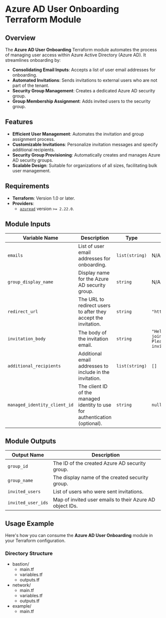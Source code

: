 # Azure AD User Onboarding Terraform Module

## Overview

The **Azure AD User Onboarding** Terraform module automates the process of managing user access within Azure Active Directory (Azure AD). It streamlines onboarding by:

- **Consolidating Email Inputs**: Accepts a list of user email addresses for onboarding.
- **Automated Invitations**: Sends invitations to external users who are not part of the tenant.
- **Security Group Management**: Creates a dedicated Azure AD security group.
- **Group Membership Assignment**: Adds invited users to the security group.

## Features

- **Efficient User Management**: Automates the invitation and group assignment process.
- **Customizable Invitations**: Personalize invitation messages and specify additional recipients.
- **Security Group Provisioning**: Automatically creates and manages Azure AD security groups.
- **Scalable Design**: Suitable for organizations of all sizes, facilitating bulk user management.

## Requirements

- **Terraform**: Version 1.0 or later.
- **Providers**:
  - [`azuread`](https://registry.terraform.io/providers/hashicorp/azuread/latest) version `>= 2.22.0`.

## Module Inputs

| Variable Name                | Description                                                  | Type           | Default                                  | Required |
|------------------------------|--------------------------------------------------------------|----------------|------------------------------------------|----------|
| `emails`                     | List of user email addresses for onboarding.                | `list(string)` | N/A                                      | Yes      |
| `group_display_name`         | Display name for the Azure AD security group.               | `string`       | N/A                                      | Yes      |
| `redirect_url`               | The URL to redirect users to after they accept the invitation.| `string`      | `"https://portal.azure.com/"`            | No       |
| `invitation_body`            | The body of the invitation email.                           | `string`       | `"Hello! You are invited to join our Azure AD tenant. Please accept the invitation to gain access."` | No       |
| `additional_recipients`      | Additional email addresses to include in the invitation.     | `list(string)` | `[]`                                     | No       |
| `managed_identity_client_id` | The client ID of the managed identity to use for authentication (optional). | `string` | `null`                                   | No       |

## Module Outputs

| Output Name       | Description                                               |
|-------------------|-----------------------------------------------------------|
| `group_id`        | The ID of the created Azure AD security group.            |
| `group_name`      | The display name of the created security group.           |
| `invited_users`   | List of users who were sent invitations.                  |
| `invited_user_ids`| Map of invited user emails to their Azure AD object IDs.   |

## Usage Example

Here's how you can consume the **Azure AD User Onboarding** module in your Terraform configuration.

### **Directory Structure**

- bastion/
  - main.tf
  - variables.tf
  - outputs.tf
- network/
  - main.tf
  - variables.tf
  - outputs.tf
- example/
  - main.tf
